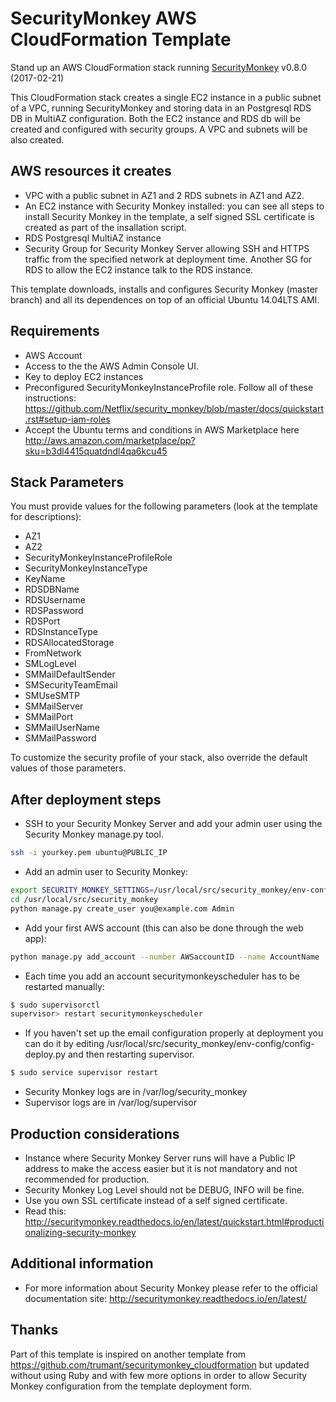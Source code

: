 # SecurityMonkey AWS CloudFormation Template

Stand up an AWS CloudFormation stack running [SecurityMonkey](https://github.com/Netflix/security_monkey) v0.8.0 (2017-02-21)

This CloudFormation stack creates a single EC2 instance in a public subnet of a VPC, running SecurityMonkey and storing data in an Postgresql RDS DB in MultiAZ configuration. Both the EC2 instance and RDS db will be created and configured with security groups. A VPC and subnets will be also created.

## AWS resources it creates
- VPC with a public subnet in AZ1 and 2 RDS subnets in AZ1 and AZ2.
- An EC2 instance with Security Monkey installed: you can see all steps to install Security Monkey in the template, a self signed SSL certificate is created as part of the insallation script.
- RDS Postgresql MultiAZ instance
- Security Group for Security Monkey Server allowing SSH and HTTPS traffic from the specified network at deployment time. Another SG for RDS to allow the EC2 instance talk to the RDS instance.


This template downloads, installs and configures Security Monkey (master branch) and all its dependences on top of an official Ubuntu 14.04LTS AMI.

## Requirements

- AWS Account
- Access to the the AWS Admin Console UI.
- Key to deploy EC2 instances
- Preconfigured SecurityMonkeyInstanceProfile role. Follow all of these instructions: https://github.com/Netflix/security_monkey/blob/master/docs/quickstart.rst#setup-iam-roles
- Accept the Ubuntu terms and conditions in AWS Marketplace here http://aws.amazon.com/marketplace/pp?sku=b3dl4415quatdndl4qa6kcu45

## Stack Parameters

You must provide values for the following parameters (look at the template for descriptions):

- AZ1
- AZ2
- SecurityMonkeyInstanceProfileRole
- SecurityMonkeyInstanceType
- KeyName
- RDSDBName
- RDSUsername
- RDSPassword
- RDSPort
- RDSInstanceType
- RDSAllocatedStorage
- FromNetwork
- SMLogLevel
- SMMailDefaultSender
- SMSecurityTeamEmail
- SMUseSMTP
- SMMailServer
- SMMailPort
- SMMailUserName
- SMMailPassword

To customize the security profile of your stack, also override the default values of those parameters.

## After deployment steps

- SSH to your Security Monkey Server and add your admin user using the Security Monkey manage.py tool.
```bash
ssh -i yourkey.pem ubuntu@PUBLIC_IP
```
- Add an admin user to Security Monkey:
```bash
export SECURITY_MONKEY_SETTINGS=/usr/local/src/security_monkey/env-config/config-deploy.py
cd /usr/local/src/security_monkey
python manage.py create_user you@example.com Admin
```
- Add your first AWS account (this can also be done through the web app):
```bash
python manage.py add_account --number AWSaccountID --name AccountName
```
- Each time you add an account securitymonkeyscheduler has to be restarted manually:
```bash
$ sudo supervisorctl
supervisor> restart securitymonkeyscheduler
```
- If you haven't set up the email configuration properly at deployment you can do it by editing /usr/local/src/security_monkey/env-config/config-deploy.py and then restarting supervisor.
```bash
$ sudo service supervisor restart
```
- Security Monkey logs are in /var/log/security_monkey
- Supervisor logs are in /var/log/supervisor

## Production considerations

- Instance where Security Monkey Server runs will have a Public IP address to make the access easier but it is not mandatory and not recommended for production.
- Security Monkey Log Level should not be DEBUG, INFO will be fine.
- Use you own SSL certificate instead of a self signed certificate.
- Read this: http://securitymonkey.readthedocs.io/en/latest/quickstart.html#productionalizing-security-monkey


## Additional information
- For more information about Security Monkey please refer to the official documentation site: http://securitymonkey.readthedocs.io/en/latest/

## Thanks
Part of this template is inspired on another template from https://github.com/trumant/securitymonkey_cloudformation but updated without using Ruby and with few more options in order to allow Security Monkey configuration from the template deployment form.

